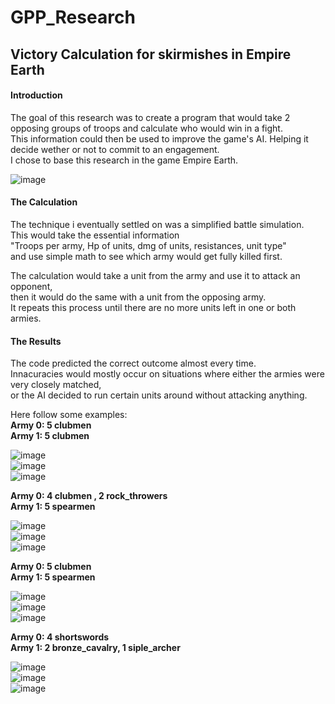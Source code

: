 # GPP_Research

## Victory Calculation for skirmishes in Empire Earth

#### **Introduction**

The goal of this research was to create a program that would take 2 opposing groups of troops and calculate who would win in a fight.\
This information could then be used to improve the game's AI. Helping it decide wether or not to commit to an engagement.\
I chose to base this research in the game Empire Earth.

![image](https://user-images.githubusercontent.com/114000661/212171273-dcb7e6d1-2840-4eb7-a644-abe116947e55.png)

#### **The Calculation**

The technique i eventually settled on was a simplified battle simulation.\
This would take the essential information \
"Troops per army, Hp of units, dmg of units, resistances, unit type" \
and use simple math to see which army would get fully killed first.

The calculation would take a unit from the army and use it to attack an opponent,\
then it would do the same with a unit from the opposing army.\
It repeats this process until there are no more units left in one or both armies.

#### **The Results**

The code predicted the correct outcome almost every time.\
Innacuracies would mostly occur on situations where either the armies were very closely matched,\
or the AI decided to run certain units around without attacking anything.

Here follow some examples:\
**Army 0: 5 clubmen**\
**Army 1: 5 clubmen**

![image](https://user-images.githubusercontent.com/114000661/212170019-e17aa090-61b7-48e9-a7d2-c69f43f04fed.png)\
![image](https://user-images.githubusercontent.com/114000661/212169492-34f89f51-23aa-4c5c-87a1-eba6df960722.png)\
![image](https://user-images.githubusercontent.com/114000661/212169675-49a6c46d-0a78-4d4c-97a0-3afc21940524.png)


**Army 0: 4 clubmen , 2 rock_throwers**\
**Army 1: 5 spearmen**

![image](https://user-images.githubusercontent.com/114000661/212167319-95d7211a-51de-4403-8331-8253ff308b42.png)\
![image](https://user-images.githubusercontent.com/114000661/212170359-0ab8b362-319e-48db-8625-03807608be4f.png)\
![image](https://user-images.githubusercontent.com/114000661/212170458-a71152be-4612-4cf5-aba9-cb6114d21d47.png)


**Army 0: 5 clubmen**\
**Army 1: 5 spearmen**

![image](https://user-images.githubusercontent.com/114000661/212167319-95d7211a-51de-4403-8331-8253ff308b42.png)\
![image](https://user-images.githubusercontent.com/114000661/212170793-03f41e6c-b207-4a77-b4dc-5af80add0c92.png)\
![image](https://user-images.githubusercontent.com/114000661/212170852-595b8f9f-d6a7-443d-b587-0dc0d5795551.png)


**Army 0: 4 shortswords**\
**Army 1: 2 bronze_cavalry, 1 siple_archer**

![image](https://user-images.githubusercontent.com/114000661/212167319-95d7211a-51de-4403-8331-8253ff308b42.png)\
![image](https://user-images.githubusercontent.com/114000661/212171007-e9b54ef9-c9f5-4531-b635-3e0c5bd68a8f.png)\
![image](https://user-images.githubusercontent.com/114000661/212171096-44078851-6e5b-4905-aea7-e38365db78cf.png)



